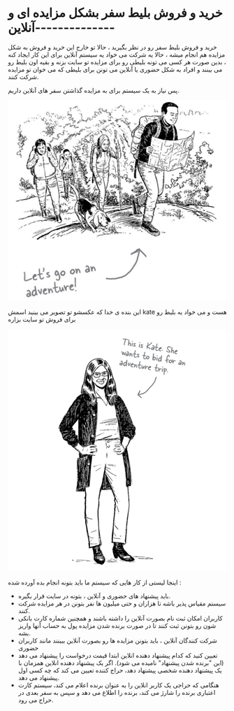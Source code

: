 # خرید و فروش بلیط سفر بشکل مزایده ای و آنلاین--------------

خرید و فروش بلیط سفر رو در نظر بگیرید ، حالا تو خارج این خرید و فروش به شکل مزایده هم انجام میشه  ، حالا یه شرکت می خواد یه سیستم آنلاین برای این کار ایجاد کنه ، بدین صورت هر کسی می تونه بلیطی رو برای مزایده تو سایت بزنه و بقیه اون بلیط رو می بینند و افراد به شکل حضوری یا آنلاین می تونن برای بلیطی که می خوان تو مزایده شرکت کنند.

پس نیاز به یک سیستم برای به مزایده گذاشتن سفر های آنلاین داریم.

![](./Images/Pasted%20image%2020240404175801.png)

این بنده ی خدا که عکسشو تو تصویر می بینید اسمش kate هست و می خواد یه بلیط رو برای فروش تو سایت بزاره

![](./Images/Pasted%20image%2020240404180745.png)

اینجا لیستی از کار هایی که سیستم ما باید بتونه انجام بده آورده شده :

- باید پیشنهاد های حضوری و آنلاین ، بتونه در سایت قرار بگیره.
- سیستم مقیاس پذیر باشه تا هزاران و حتی میلیون ها نفر بتونن در هر مزایده شرکت کنند.
- کاربران امکان ثبت نام بصورت آنلاین را داشته باشند و همچنین شماره کارت بانکی شون رو بتونن ثبت کنند تا در صورت برنده شدن مزایده پول به حساب آنها واریز بشه.
- شرکت کنندگان آنلاین ، باید بتونن مزایده ها رو بصورت آنلاین ببینند مانند کاربران حضوری
- تعیین کنید که کدام پیشنهاد دهنده انلاین ابتدا قیمت درخواست را پیشنهاد می دهد (این "برنده شدن پیشنهاد" نامیده می شود). اگر یک پیشنهاد دهنده انلاین همزمان با یک پیشنهاد دهنده شخصی پیشنهاد دهد، حراج کننده تعیین می کند که چه کسی اول پیشنهاد می دهد.
- هنگامی که حراجی یک کاربر انلاین را به عنوان برنده اعلام می کند، سیستم کارت اعتباری برنده را شارژ می کند، برنده را اطلاع می دهد و سپس به سفر بعدی در حراج می رود.